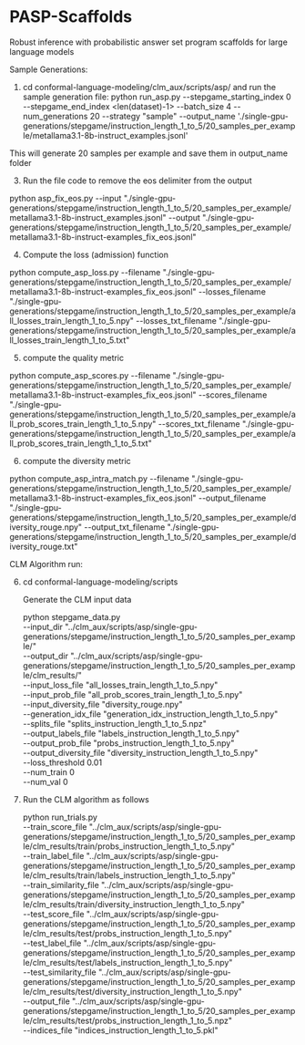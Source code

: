 # PASP-Scaffolds
Robust inference with probabilistic answer set program scaffolds for large language models

Sample Generations:

1. cd conformal-language-modeling/clm_aux/scripts/asp/ and run the sample generation file:
   	python run_asp.py --stepgame_starting_index 0 --stepgame_end_index <len(dataset)-1> --batch_size 4 --num_generations 20 --strategy "sample" --output_name './single-gpu-generations/stepgame/instruction_length_1_to_5/20_samples_per_example/metallama3.1-8b-instruct_examples.jsonl'
	
This will generate 20 samples per example and save them in output_name folder
   
3. Run the file code to remove the eos delimiter from the output
   
python asp_fix_eos.py --input "./single-gpu-generations/stepgame/instruction_length_1_to_5/20_samples_per_example/metallama3.1-8b-instruct_examples.jsonl" --output "./single-gpu-generations/stepgame/instruction_length_1_to_5/20_samples_per_example/metallama3.1-8b-instruct-examples_fix_eos.jsonl"

4. Compute the loss (admission) function
       
python compute_asp_loss.py --filename "./single-gpu-generations/stepgame/instruction_length_1_to_5/20_samples_per_example/metallama3.1-8b-instruct-examples_fix_eos.jsonl" --losses_filename "./single-gpu-generations/stepgame/instruction_length_1_to_5/20_samples_per_example/all_losses_train_length_1_to_5.npy" --losses_txt_filename "./single-gpu-generations/stepgame/instruction_length_1_to_5/20_samples_per_example/all_losses_train_length_1_to_5.txt"

5. compute the quality metric
   
python compute_asp_scores.py --filename "./single-gpu-generations/stepgame/instruction_length_1_to_5/20_samples_per_example/metallama3.1-8b-instruct-examples_fix_eos.jsonl" --scores_filename "./single-gpu-generations/stepgame/instruction_length_1_to_5/20_samples_per_example/all_prob_scores_train_length_1_to_5.npy" --scores_txt_filename "./single-gpu-generations/stepgame/instruction_length_1_to_5/20_samples_per_example/all_prob_scores_train_length_1_to_5.txt"

6. compute the diversity metric
   
python compute_asp_intra_match.py --filename "./single-gpu-generations/stepgame/instruction_length_1_to_5/20_samples_per_example/metallama3.1-8b-instruct-examples_fix_eos.jsonl" --output_filename "./single-gpu-generations/stepgame/instruction_length_1_to_5/20_samples_per_example/diversity_rouge.npy" --output_txt_filename "./single-gpu-generations/stepgame/instruction_length_1_to_5/20_samples_per_example/diversity_rouge.txt"

CLM Algorithm run:

6. cd conformal-language-modeling/scripts
   
   Generate the CLM input data
   
   python stepgame_data.py \
               --input_dir "../clm_aux/scripts/asp/single-gpu-generations/stepgame/instruction_length_1_to_5/20_samples_per_example/" \
               --output_dir "../clm_aux/scripts/asp/single-gpu-generations/stepgame/instruction_length_1_to_5/20_samples_per_example/clm_results/" \
			   --input_loss_file "all_losses_train_length_1_to_5.npy" \
			   --input_prob_file "all_prob_scores_train_length_1_to_5.npy" \
			   --input_diversity_file "diversity_rouge.npy" \
			   --generation_idx_file "generation_idx_instruction_length_1_to_5.npy" \
			   --splits_file "splits_instruction_length_1_to_5.npz" \
			   --output_labels_file "labels_instruction_length_1_to_5.npy" \
			   --output_prob_file "probs_instruction_length_1_to_5.npy" \
			   --output_diversity_file "diversity_instruction_length_1_to_5.npy" \
			   --loss_threshold 0.01 \
			   --num_train 0 \
			   --num_val 0


8. Run the CLM algorithm as follows
   
    python run_trials.py \
                --train_score_file "../clm_aux/scripts/asp/single-gpu-
                                    generations/stepgame/instruction_length_1_to_5/20_samples_per_example/clm_results/train/probs_instruction_length_1_to_5.npy" \
                --train_label_file "../clm_aux/scripts/asp/single-gpu-
                                    generations/stepgame/instruction_length_1_to_5/20_samples_per_example/clm_results/train/labels_instruction_length_1_to_5.npy" \
           --train_similarity_file "../clm_aux/scripts/asp/single-gpu-
                                    generations/stepgame/instruction_length_1_to_5/20_samples_per_example/clm_results/train/diversity_instruction_length_1_to_5.npy" \
                 --test_score_file "../clm_aux/scripts/asp/single-gpu-
                                    generations/stepgame/instruction_length_1_to_5/20_samples_per_example/clm_results/test/probs_instruction_length_1_to_5.npy" \
                 --test_label_file "../clm_aux/scripts/asp/single-gpu-
                                    generations/stepgame/instruction_length_1_to_5/20_samples_per_example/clm_results/test/labels_instruction_length_1_to_5.npy" \
            --test_similarity_file "../clm_aux/scripts/asp/single-gpu-
                                    generations/stepgame/instruction_length_1_to_5/20_samples_per_example/clm_results/test/diversity_instruction_length_1_to_5.npy" \
                     --output_file "../clm_aux/scripts/asp/single-gpu-
                                    generations/stepgame/instruction_length_1_to_5/20_samples_per_example/clm_results/test/probs_instruction_length_1_to_5.npz" \
		   --indices_file "indices_instruction_length_1_to_5.pkl"
